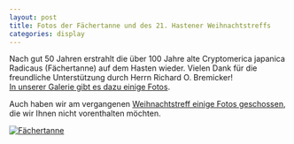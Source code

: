 ```yaml
---
layout: post
title: Fotos der Fächertanne und des 21. Hastener Weihnachtstreffs
categories: display
---
```


<div class="row">
  <div class="col-md-9">
    <p>
      Nach gut 50 Jahren erstrahlt die über 100 Jahre alte Cryptomerica japanica Radicaus (Fächertanne) auf dem Hasten wieder. Vielen Dank für die freundliche Unterstützung durch Herrn Richard O. Bremicker!
      <br>
      <a href="{{ site.baseurl }}/galerie/aufbau_tanne_2015">In unserer Galerie gibt es dazu einige Fotos</a>.
    </p>
    <p>
      Auch haben wir am vergangenen <a href="{{ site.baseurl }}/galerie/weihnachtstreff_2015">Weihnachtstreff einige Fotos geschossen</a>, die wir Ihnen nicht vorenthalten möchten.
    </p>
  </div>

  <div class="col-md-3">
    <a href="{{ site.baseurl }}/galerie/aufbau_tanne_2015/IMG_1606.JPG">
      <img src="{{ site.baseurl }}/galerie/aufbau_tanne_2015/IMG_1606.JPG" alt="Fächertanne" />
    </a>
  </div>
</div>
